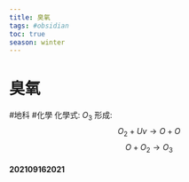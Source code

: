 ```yaml
---
title: 臭氧
tags: #obsidian 
toc: true
season: winter
---
```

# 臭氧
#地科 #化學
化學式: $O_3$
形成: 
$$O_2+Uv \rightarrow O+O$$
$$O+O_2 \rightarrow O_3$$

#### 202109162021